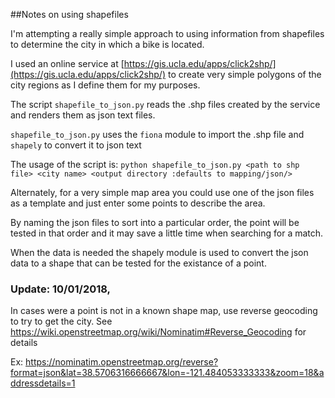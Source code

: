##Notes on using shapefiles

I'm attempting a really simple approach to using information from shapefiles to determine the city in which a 
bike is located.

I used an online service at [https://gis.ucla.edu/apps/click2shp/](https://gis.ucla.edu/apps/click2shp/) to create
very simple polygons of the city regions as I define them for my purposes.

The script `shapefile_to_json.py` reads the .shp files created by the service and renders them as json text files.

`shapefile_to_json.py` uses the `fiona` module to import the .shp file and `shapely` to convert it to json text

The usage of the script is: 
    `python shapefile_to_json.py <path to shp file> <city name> <output directory :defaults to mapping/json/>`
    
Alternately, for a very simple map area you could use one of the json files as a template and just enter some points to
describe the area.

By naming the json files to sort into a particular order, the point will be tested in that order and it may save a little 
time when searching for a match.

When the data is needed the shapely module is used to convert the json data to a shape that can be tested for the
existance of a point.


### Update: 10/01/2018,

In cases were a point is not in a known shape map, use reverse geocoding to try to get the city. 
See https://wiki.openstreetmap.org/wiki/Nominatim#Reverse_Geocoding for details 

Ex: https://nominatim.openstreetmap.org/reverse?format=json&lat=38.5706316666667&lon=-121.484053333333&zoom=18&addressdetails=1